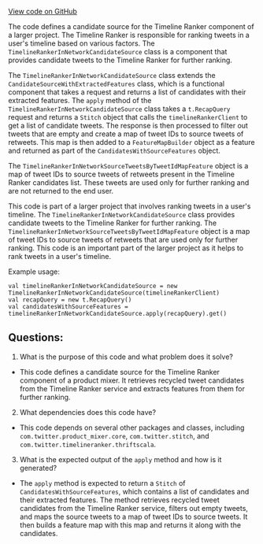 [View code on GitHub](https://github.com/misbahsy/the-algorithm/product-mixer/component-library/src/main/scala/com/twitter/product_mixer/component_library/candidate_source/timeline_ranker/TimelineRankerInNetworkCandidateSource.scala)

The code defines a candidate source for the Timeline Ranker component of a larger project. The Timeline Ranker is responsible for ranking tweets in a user's timeline based on various factors. The `TimelineRankerInNetworkCandidateSource` class is a component that provides candidate tweets to the Timeline Ranker for further ranking. 

The `TimelineRankerInNetworkCandidateSource` class extends the `CandidateSourceWithExtractedFeatures` class, which is a functional component that takes a request and returns a list of candidates with their extracted features. The `apply` method of the `TimelineRankerInNetworkCandidateSource` class takes a `t.RecapQuery` request and returns a `Stitch` object that calls the `timelineRankerClient` to get a list of candidate tweets. The response is then processed to filter out tweets that are empty and create a map of tweet IDs to source tweets of retweets. This map is then added to a `FeatureMapBuilder` object as a feature and returned as part of the `CandidatesWithSourceFeatures` object.

The `TimelineRankerInNetworkSourceTweetsByTweetIdMapFeature` object is a map of tweet IDs to source tweets of retweets present in the Timeline Ranker candidates list. These tweets are used only for further ranking and are not returned to the end user. 

This code is part of a larger project that involves ranking tweets in a user's timeline. The `TimelineRankerInNetworkCandidateSource` class provides candidate tweets to the Timeline Ranker for further ranking. The `TimelineRankerInNetworkSourceTweetsByTweetIdMapFeature` object is a map of tweet IDs to source tweets of retweets that are used only for further ranking. This code is an important part of the larger project as it helps to rank tweets in a user's timeline. 

Example usage:

```
val timelineRankerInNetworkCandidateSource = new TimelineRankerInNetworkCandidateSource(timelineRankerClient)
val recapQuery = new t.RecapQuery()
val candidatesWithSourceFeatures = timelineRankerInNetworkCandidateSource.apply(recapQuery).get()
```
## Questions: 
 1. What is the purpose of this code and what problem does it solve?
- This code defines a candidate source for the Timeline Ranker component of a product mixer. It retrieves recycled tweet candidates from the Timeline Ranker service and extracts features from them for further ranking.

2. What dependencies does this code have?
- This code depends on several other packages and classes, including `com.twitter.product_mixer.core`, `com.twitter.stitch`, and `com.twitter.timelineranker.thriftscala`.

3. What is the expected output of the `apply` method and how is it generated?
- The `apply` method is expected to return a `Stitch` of `CandidatesWithSourceFeatures`, which contains a list of candidates and their extracted features. The method retrieves recycled tweet candidates from the Timeline Ranker service, filters out empty tweets, and maps the source tweets to a map of tweet IDs to source tweets. It then builds a feature map with this map and returns it along with the candidates.